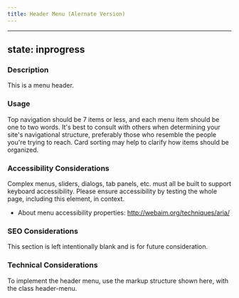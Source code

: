 ```yaml
---
title: Header Menu (Alernate Version)
---
```


---
state: inprogress
---

### Description
This is a menu header.

### Usage
Top navigation should be 7 items or less, and each menu item should be one to two words. It's best to consult with others when determining your site's navigational structure, preferably those who resemble the people you're trying to reach. Card sorting may help to clarify how items should be organized.

### Accessibility Considerations
Complex menus, sliders, dialogs, tab panels, etc. must all be built to support keyboard accessibility. Please ensure accessibility by testing the whole page, including this element, in context.

* About menu accessibility properties: http://webaim.org/techniques/aria/

### SEO Considerations
This section is left intentionally blank and is for future consideration.

### Technical Considerations
To implement the header menu, use the markup structure shown here, with the class header-menu.
